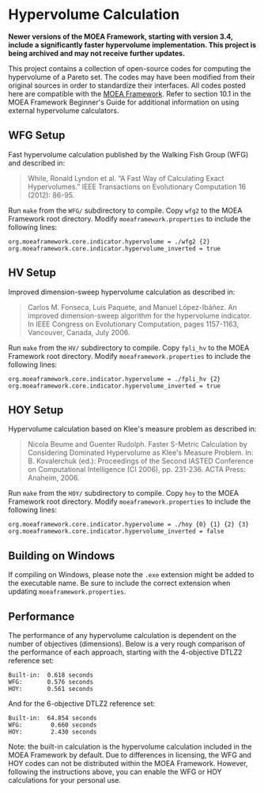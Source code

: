 # Hypervolume Calculation

**Newer versions of the MOEA Framework, starting with version 3.4, include a significantly faster hypervolume implementation.  This project is being archived and may not receive further updates.**

This project contains a collection of open-source codes for computing the hypervolume of a Pareto set.  The codes may have been modified
from their original sources in order to standardize their interfaces.  All codes posted here are compatible with the
[MOEA Framework](http://www.moeaframework.org).  Refer to section 10.1 in the MOEA Framework Beginner's Guide for additional information
on using external hypervolume calculators.

## WFG Setup

Fast hypervolume calculation published by the Walking Fish Group (WFG) and described in:

> While, Ronald Lyndon et al. “A Fast Way of Calculating Exact Hypervolumes.” IEEE Transactions on Evolutionary Computation 16 (2012): 86-95.

Run `make` from the `WFG/` subdirectory to compile.  Copy `wfg2` to the MOEA Framework root directory.  Modify `moeaframework.properties` to include the following lines:

```
org.moeaframework.core.indicator.hypervolume = ./wfg2 {2}
org.moeaframework.core.indicator.hypervolume_inverted = true
```

## HV Setup

Improved dimension-sweep hypervolume calculation as described in:

> Carlos M. Fonseca, Luís Paquete, and Manuel López-Ibáñez. An improved dimension-sweep algorithm for the hypervolume indicator. In IEEE Congress on Evolutionary Computation, pages 1157-1163, Vancouver, Canada, July 2006.

Run `make` from the `HV/` subdirectory to compile.  Copy `fpli_hv` to the MOEA Framework root directory.  Modify `moeaframework.properties` to include the following lines:

```
org.moeaframework.core.indicator.hypervolume = ./fpli_hv {2}
org.moeaframework.core.indicator.hypervolume_inverted = true
```

## HOY Setup

Hypervolume calculation based on Klee's measure problem as described in:

> Nicola Beume and Guenter Rudolph. Faster S-Metric Calculation by Considering Dominated Hypervolume 
as Klee's Measure Problem. In: B. Kovalerchuk (ed.): Proceedings of the Second IASTED Conference on Computational Intelligence (CI 2006), pp. 231-236. ACTA Press: Anaheim, 2006. 

Run `make` from the `HOY/` subdirectory to compile.  Copy `hoy` to the MOEA Framework root directory.  Modify `moeaframework.properties` to include the following lines:

```
org.moeaframework.core.indicator.hypervolume = ./hoy {0} {1} {2} {3} 
org.moeaframework.core.indicator.hypervolume_inverted = false
```

## Building on Windows

If compiling on Windows, please note the `.exe` extension might be added to the executable name.  Be sure to include the correct extension when updating `moeaframework.properties`.

## Performance

The performance of any hypervolume calculation is dependent on the number of objectives (dimensions).  Below is a very rough comparison of the performance of each approach, starting with the 4-objective DTLZ2 reference set:

    Built-in:  0.618 seconds
    WFG:       0.576 seconds
    HOY:       0.561 seconds
    
And for the 6-objective DTLZ2 reference set:

    Built-in:  64.854 seconds
    WFG:        0.660 seconds
    HOY:        2.430 seconds
    
Note: the built-in calculation is the hypervolume calculation included in the MOEA Framework by default.  Due to differences in licensing, the WFG
and HOY codes can not be distributed within the MOEA Framework.  However, following the instructions above, you can enable the WFG or HOY
calculations for your personal use.

